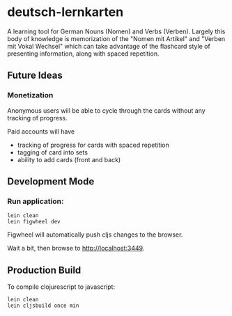 # deutsch-lernkarten

A learning tool for German Nouns (Nomen) and Verbs (Verben). Largely this body of knowledge is memorization of the "Nomen mit Artikel" and "Verben mit Vokal Wechsel" which can take advantage of the flashcard style of presenting information, along with spaced repetition.

## Future Ideas

### Monetization

Anonymous users will be able to cycle through the cards without any tracking of progress.

Paid accounts will have
- tracking of progress for cards with spaced repetition
- tagging of card into sets
- ability to add cards (front and back)

## Development Mode

### Run application:

```
lein clean
lein figwheel dev
```

Figwheel will automatically push cljs changes to the browser.

Wait a bit, then browse to [http://localhost:3449](http://localhost:3449).

## Production Build


To compile clojurescript to javascript:

```
lein clean
lein cljsbuild once min
```
